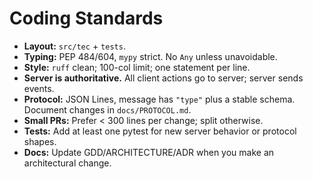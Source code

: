 # Coding Standards

- **Layout:** `src/tec` + `tests`.
- **Typing:** PEP 484/604, `mypy` strict. No `Any` unless unavoidable.
- **Style:** `ruff` clean; 100-col limit; one statement per line.
- **Server is authoritative.** All client actions go to server; server sends events.
- **Protocol:** JSON Lines, message has `"type"` plus a stable schema. Document changes in `docs/PROTOCOL.md`.
- **Small PRs:** Prefer < 300 lines per change; split otherwise.
- **Tests:** Add at least one pytest for new server behavior or protocol shapes.
- **Docs:** Update GDD/ARCHITECTURE/ADR when you make an architectural change.
